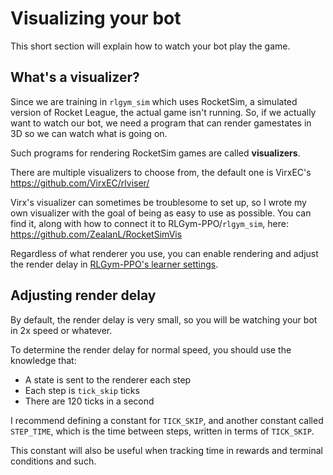 # Visualizing your bot

This short section will explain how to watch your bot play the game.

## What's a visualizer?

Since we are training in `rlgym_sim` which uses RocketSim, a simulated version of Rocket League, the actual game isn't running.
So, if we actually want to watch our bot, we need a program that can render gamestates in 3D so we can watch what is going on.

Such programs for rendering RocketSim games are called **visualizers**.

There are multiple visualizers to choose from, the default one is VirxEC's https://github.com/VirxEC/rlviser/

Virx's visualizer can sometimes be troublesome to set up, so I wrote my own visualizer with the goal of being as easy to use as possible.
You can find it, along with how to connect it to RLGym-PPO/`rlgym_sim`, here: https://github.com/ZealanL/RocketSimVis

Regardless of what renderer you use, you can enable rendering and adjust the render delay in [RLGym-PPO's learner settings](https://github.com/ZealanL/RLGym-PPO-Guide/blob/main/learner_settings.md).

## Adjusting render delay

By default, the render delay is very small, so you will be watching your bot in 2x speed or whatever.

To determine the render delay for normal speed, you should use the knowledge that:
- A state is sent to the renderer each step
- Each step is `tick_skip` ticks
- There are 120 ticks in a second

I recommend defining a constant for `TICK_SKIP`, and another constant called `STEP_TIME`, which is the time between steps, written in terms of `TICK_SKIP`.

This constant will also be useful when tracking time in rewards and terminal conditions and such.
